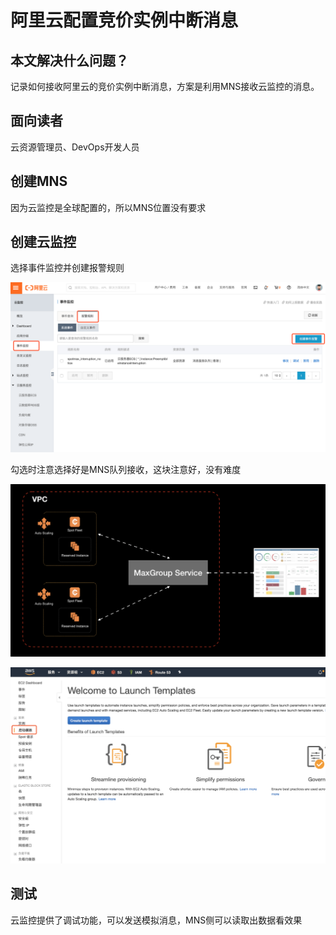 # 阿里云配置竞价实例中断消息

## 本文解决什么问题？

记录如何接收阿里云的竞价实例中断消息，方案是利用MNS接收云监控的消息。

## 面向读者

云资源管理员、DevOps开发人员

## 创建MNS

因为云监控是全球配置的，所以MNS位置没有要求

## 创建云监控

选择事件监控并创建报警规则

![](../.gitbook/assets/image%20%2828%29.png)

勾选时注意选择好是MNS队列接收，这块注意好，没有难度

![](../.gitbook/assets/image%20%2829%29.png)

![](../.gitbook/assets/image%20%283%29.png)

## 测试

云监控提供了调试功能，可以发送模拟消息，MNS侧可以读取出数据看效果



